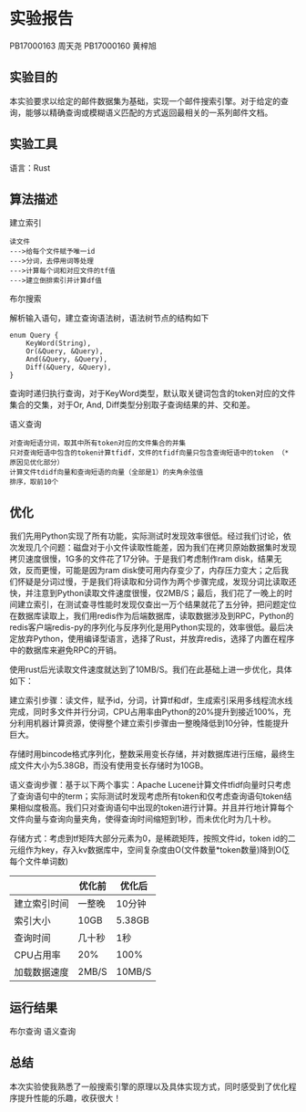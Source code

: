 # 实验报告

PB17000163 周天尧
PB17000160 黄梓旭

## 实验目的

本实验要求以给定的邮件数据集为基础，实现一个邮件搜索引擎。对于给定的查询，能够以精确查询或模糊语义匹配的方式返回最相关的一系列邮件文档。

## 实验工具

语言：Rust

## 算法描述

建立索引

```
读文件
--->给每个文件赋予唯一id
--->分词，去停用词等处理
--->计算每个词和对应文件的tf值
--->建立倒排索引并计算df值
```

布尔搜索

解析输入语句，建立查询语法树，语法树节点的结构如下

```
enum Query {
    KeyWord(String),
    Or(&Query, &Query),
    And(&Query, &Query),
    Diff(&Query, &Query),
}
```

查询时递归执行查询，对于KeyWord类型，默认取关键词包含的token对应的文件集合的交集，对于Or, And, Diff类型分别取子查询结果的并、交和差。

语义查询

```
对查询短语分词，取其中所有token对应的文件集合的并集
只对查询短语中包含的token计算tfidf，文件的tfidf向量只包含查询短语中的token （* 原因见优化部分）
计算文件tdidf向量和查询短语的向量（全部是1）的夹角余弦值
排序，取前10个
```

## 优化

我们先用Python实现了所有功能，实际测试时发现效率很低。经过我们讨论，依次发现几个问题：磁盘对于小文件读取性能差，因为我们在拷贝原始数据集时发现拷贝速度很慢，1G多的文件花了17分钟。于是我们考虑制作ram disk，结果无效，反而更慢，可能是因为ram disk使可用内存变少了，内存压力变大；之后我们怀疑是分词过慢，于是我们将读取和分词作为两个步骤完成，发现分词比读取还快，并注意到Python读取文件速度很慢，仅2MB/S；最后，我们花了一晚上的时间建立索引，在测试查寻性能时发现仅查出一万个结果就花了五分钟，把问题定位在数据库读取上，我们用redis作为后端数据库，读取数据涉及到RPC，Python的redis客户端redis-py的序列化与反序列化是用Python实现的，效率很低。最后决定放弃Python，使用编译型语言，选择了Rust，并放弃redis，选择了内置在程序中的数据库来避免RPC的开销。

使用rust后光读取文件速度就达到了10MB/S。我们在此基础上进一步优化，具体如下：

建立索引步骤：读文件，赋予id，分词，计算tf和df，生成索引采用多线程流水线完成，同时多文件并行分词，CPU占用率由Python的20%提升到接近100%，充分利用机器计算资源，使得整个建立索引步骤由一整晚降低到10分钟，性能提升巨大。

存储时用bincode格式序列化，整数采用变长存储，并对数据库进行压缩，最终生成文件大小为5.38GB，而没有使用变长存储时为10GB。

语义查询步骤：基于以下两个事实：Apache Lucene计算文件tfidf向量时只考虑了查询语句中的term；实际测试时发现考虑所有token和仅考虑查询语句token结果相似度极高。我们只对查询语句中出现的token进行计算。并且并行地计算每个文件向量与查询向量夹角，使得查询时间缩短到1秒，而未优化时为几十秒。

存储方式：考虑到tf矩阵大部分元素为0，是稀疏矩阵，按照文件id，token id的二元组作为key，存入kv数据库中，空间复杂度由O(文件数量*token数量)降到O(∑每个文件单词数)

||优化前|优化后|
|-|-|-|
|建立索引时间|一整晚|10分钟|
|索引大小|10GB|5.38GB|
|查询时间|几十秒|1秒|
|CPU占用率|20%|100%|
|加载数据速度|2MB/S|10MB/S|
## 运行结果
布尔查询
语义查询

## 总结
本次实验使我熟悉了一般搜索引擎的原理以及具体实现方式，同时感受到了优化程序提升性能的乐趣，收获很大！
